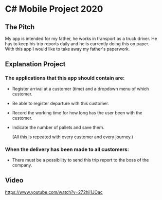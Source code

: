 # C# Mobile Project 2020 
## The Pitch
My app is intended for my father, he works in transport as a truck driver.
He has to keep his trip reports daily and he is currently doing this on paper.
With this app I would like to take away my father's paperwork. 

## Explanation Project

### The applications that this app should contain are:
- Register arrival at a customer (time) and a dropdown menu of which customer.
- Be able to register departure with this customer.
- Record the working time for how long has the user been with the customer.
- Indicate the number of pallets and save them.

  (All this is repeated with every customer and every journey.)


### When the delivery has been made to all customers:
- There must be a possibility to send this trip report to the boss of the company.

## Video
https://www.youtube.com/watch?v=272hji1JOac 
